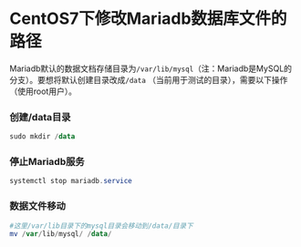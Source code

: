 CentOS7下修改Mariadb数据库文件的路径
=====================================
Mariadb默认的数据文档存储目录为`/var/lib/mysql`（注：Mariadb是MySQL的分支）。要想将默认创建目录改成`/data`
（当前用于测试的目录），需要以下操作（使用root用户）。

### 创建/data目录
```powershell
sudo mkdir /data
```
### 停止Mariadb服务
```powershell
systemctl stop mariadb.service
```
### 数据文件移动
```powershell
#这里/var/lib目录下的mysql目录会移动到/data/目录下
mv /var/lib/mysql/ /data/
```
